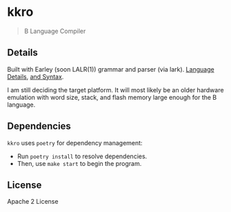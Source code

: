 # kkro

> B Language Compiler

## Details

Built with Earley (soon LALR(1)) grammar and parser (via lark). [Language Details](https://www.bell-labs.com/usr/dmr/www/btut.pdf), [and Syntax](https://www.bell-labs.com/usr/dmr/www/kbman.html).

I am still deciding the target platform. It will most likely be an older hardware emulation with word size, stack, and flash memory large enough for the B language.

## Dependencies

`kkro` uses `poetry` for dependency management:

* Run `poetry install` to resolve dependencies.
* Then, use `make start` to begin the program.

## License

Apache 2 License
